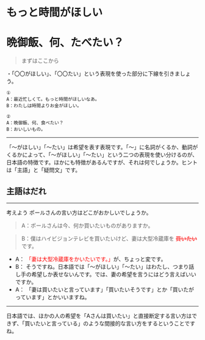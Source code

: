 # もっと時間がほしい
# 晩御飯、何、たべたい？

> まずはここから


・「〇〇がほしい」、「〇〇たい」という表現を使った部分に下線を引きましょう。
```
①
A：最近忙しくて。もっと時間がほしいなあ。
B：わたしは時間よりお金がほしい。
```
```
②
A：晩御飯、何、食べたい？
B：おいしいもの。
```
---
「～がほしい」「～たい」は希望を表す表現です。「～」に名詞がくるか、動詞がくるかによって、「～がほしい」「～たい」という二つの表現を使い分けるのが、日本語の特徴です。ほかにも特徴があるんですが、それは何でしょうか。ヒントは「主語」と「疑問文」です。

## 主語はだれ
---
考えよう
ポールさんの言い方はどこがおかしいでしょうか。
>A：ポールさんは今、何か買いたいものがありますか。

>B：僕はハイビジョンテレビを買いたいけど、妻は大型冷蔵庫を <font color=red>~~買いたい~~</font>です。

- A： <font color= red>「妻は大型冷蔵庫をかいたいです。」</font>が、ちょっと変です。
- B： そうですね。日本語では「～がほしい」「～たい」はわたし、つまり話し手の希望しか表せないんです。では、妻の希望を言うにはどう言えばいいですか。
- A： 「妻は買いたいと言っています」「買いたいそうです」とか「買いたがっています」とかいいますね。
---
日本語では、ほかの人の希望を「Aさんは買いたい」と直接断定する言い方はできず、「買いたいと言っている」のような間接的な言い方をするということですね。
